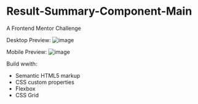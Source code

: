 # Result-Summary-Component-Main
A Frontend Mentor Challenge

Desktop Preview:
![image](https://github.com/VPontis15/Result-Summary-Component-Main/assets/94546957/8b2bef2a-195a-427a-b18a-9fd2ca11170a)


Mobile Preview:
![image](https://github.com/VPontis15/Result-Summary-Component-Main/assets/94546957/ce82c940-5692-4416-ba90-e8f0f28ae6a4)


Build wwith: 
- Semantic HTML5 markup
- CSS custom properties
- Flexbox
- CSS Grid
